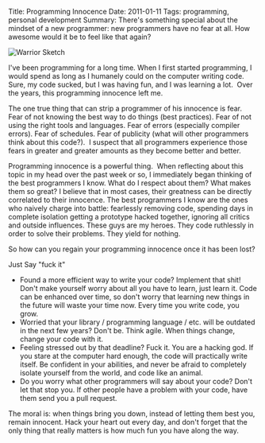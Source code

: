 Title: Programming Innocence
Date: 2011-01-11
Tags: programming, personal development
Summary:
    There's something special about the mindset of a new programmer: new
    programmers have no fear at all.  How awesome would it be to feel like that
    again?


![Warrior Sketch][]


I've been programming for a long time.  When I first started programming, I
would spend as long as I humanely could on the computer writing code.  Sure, my
code sucked, but I was having fun, and I was learning a lot.  Over the years,
this programming innocence left me.

The one true thing that can strip a programmer of his innocence is fear.  Fear
of not knowing the best way to do things (best practices).  Fear of not using
the right tools and languages.  Fear of errors (especially compiler errors).
Fear of schedules.  Fear of publicity (what will other programmers think about
this code?).  I suspect that all programmers experience those fears in greater
and greater amounts as they become better and better.

Programming innocence is a powerful thing.  When reflecting about this topic
in my head over the past week or so, I immediately began thinking of the best
programmers I know.  What do I respect about them?  What makes them so great?
I believe that in most cases, their greatness can be directly correlated to
their innocence.  The best programmers I know are the ones who naively charge
into battle: fearlessly removing code, spending days in complete isolation
getting a prototype hacked together, ignoring all critics and outside
influences.  These guys are my heroes.  They code ruthlessly in order to solve
their problems.  They yield for nothing.

So how can you regain your programming innocence once it has been lost?

Just Say "fuck it"

-   Found a more efficient way to write your code?  Implement that shit!  Don't
    make yourself worry about all you have to learn, just learn it.  Code can
    be enhanced over time, so don't worry that learning new things in the
    future will waste your time now.  Every time you write code, you grow.
-   Worried that your library / programming language / etc. will be outdated in
    the next few years?  Don't be.  Think agile.  When things change, change
    your code with it.
-   Feeling stressed out by that deadline?  Fuck it.  You are a hacking god.
    If you stare at the computer hard enough, the code will practically write
    itself.  Be confident in your abilities, and never be afraid to completely
    isolate yourself from the world, and code like an animal.
-   Do you worry what other programmers will say about your code?  Don't let
    that stop you.  If other people have a problem with your code, have them
    send you a pull request.

The moral is: when things bring you down, instead of letting them best you,
remain innocent.  Hack your heart out every day, and don't forget that the only
thing that really matters is how much fun you have along the way.


  [Warrior Sketch]: {filename}/images/2011/warrior-sketch.png "Warrior Sketch"
